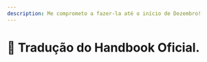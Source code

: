 ```yaml
---
description: Me comprometo a fazer-la até o início de Dezembro!
---
```


# 📖 Tradução do Handbook Oficial.

